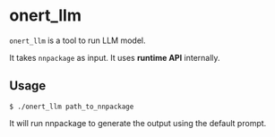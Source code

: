 # onert_llm

`onert_llm` is a tool to run LLM model.

It takes `nnpackage` as input. It uses **runtime API** internally.

## Usage

```
$ ./onert_llm path_to_nnpackage
```

It will run nnpackage to generate the output using the default prompt.

